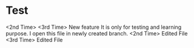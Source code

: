 # Test
<2nd Time> <3rd Time>
New feature
It is only for testing and learning purpose.
I open this file in newly created branch.
<2nd Time> Edited File
<3rd Time> Edited File
